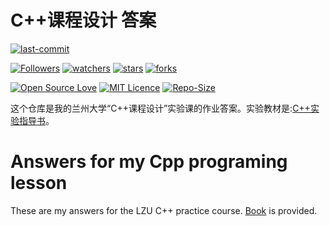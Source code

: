 # C++课程设计 答案

[![last-commit](https://img.shields.io/github/last-commit/HollowMan6Answers-for-LZU-CS-UG-Courses)](../../../graphs/commit-activity)

[![Followers](https://img.shields.io/github/followers/HollowMan6?style=social)](https://github.com/HollowMan6?tab=followers)
[![watchers](https://img.shields.io/github/watchers/HollowMan6/Answers-for-LZU-CS-UG-Courses?style=social)](../../../watchers)
[![stars](https://img.shields.io/github/stars/HollowMan6/Answers-for-LZU-CS-UG-Courses?style=social)](../../../stargazers)
[![forks](https://img.shields.io/github/forks/HollowMan6/Answers-for-LZU-CS-UG-Courses?style=social)](../../../network/members)

[![Open Source Love](https://badges.frapsoft.com/os/v1/open-source.svg?v=103)](https://hollowman6.github.io/fund.html)
[![MIT Licence](https://badges.frapsoft.com/os/mit/mit.svg?v=103)](https://opensource.org/licenses/mit-license.php)
[![Repo-Size](https://img.shields.io/github/repo-size/HollowMan6/Answers-for-LZU-CS-UG-Courses.svg)](../../../archive/master.zip)

这个仓库是我的兰州大学“C++课程设计”实验课的作业答案。实验教材是:[C++实验指导书](c++实验指导书.doc)。

# Answers for my Cpp programing lesson

These are my answers for the LZU C++ practice course. [Book](c++实验指导书.doc) is provided.
